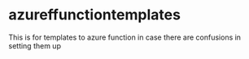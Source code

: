 # azureffunctiontemplates
This is for templates to azure function in case there are confusions in setting them up

